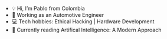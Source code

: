 - 💡 Hi, I’m Pablo from Colombia
- 🚗 Working as an Automotive Engineer
- 💻 Tech hobbies: Ethical Hacking | Hardware Development
- 📗 Currently reading Artifical Intelligence: A Modern Approach
